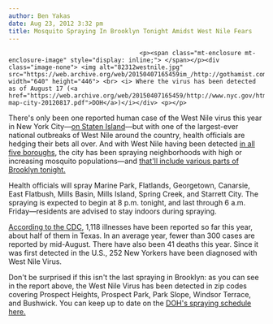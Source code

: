 ```yaml
---
author: Ben Yakas
date: Aug 23, 2012 3:32 pm
title: Mosquito Spraying In Brooklyn Tonight Amidst West Nile Fears
---
```


	
										<p><span class="mt-enclosure mt-enclosure-image" style="display: inline;"> </span></p><div class="image-none"> <img alt="82312westnile.jpg" src="https://web.archive.org/web/20150407165459im_/http://gothamist.com/attachments/byakas/82312westnile.jpg" width="640" height="446"> <br> <i> Where the virus has been detected as of August 17 (<a href="https://web.archive.org/web/20150407165459/http://www.nyc.gov/html/doh/downloads/pdf/wnv/2012/wnv-map-city-20120817.pdf">DOH</a>)</i></div> <p></p>

<p>There&apos;s only been one reported human case of the West Nile virus this year in New York City&#x2014;<a href="https://web.archive.org/web/20150407165459/http://gothamist.com/2012/07/26/first_2012_human_west_nile_infectio.php">on Staten Island</a>&#x2014;but with one of the largest-ever national outbreaks of West Nile around the country, health officials are hedging their bets all over. And with West Nile having been detected <a href="https://web.archive.org/web/20150407165459/http://gothamist.com/2012/08/10/west_nile_now_detected_in_all_five.php">in all five boroughs</a>, the city has been spraying neighborhoods with high or increasing mosquito populations&#x2014;and <a href="https://web.archive.org/web/20150407165459/http://www.nbcnewyork.com/news/local/West-Nile-Nassau-County-Outbreak-Virus-Mosquito-167164175.html">that&apos;ll include various parts of Brooklyn tonight.</a></p>

<p>Health officials will spray Marine Park, Flatlands, Georgetown, Canarsie, East Flatbush, Mills Basin, Mills Island, Spring Creek, and Starrett City. The spraying is expected to begin at 8 p.m. tonight, and last through 6 a.m. Friday&#x2014;residents are advised to stay indoors during spraying.</p>

<p><a href="https://web.archive.org/web/20150407165459/http://www.cdc.gov/ncidod/dvbid/westnile/USGS_frame.html">According to the CDC</a>, 1,118 illnesses have been reported so far this year, about half of them in Texas. In an average year, fewer than 300 cases are reported by mid-August. There have also been 41 deaths this year. Since it was first detected in the U.S., 252 New Yorkers have been diagnosed with West Nile Virus.</p>

<p>Don&apos;t be surprised if this isn&apos;t the last spraying in Brooklyn: as you can see in the report above, the West Nile Virus has been detected in zip codes covering Prospect Heights, Prospect Park, Park Slope, Windsor Terrace, and Bushwick. You can keep up to date on the <a href="https://web.archive.org/web/20150407165459/http://www.nyc.gov/html/doh/html/wnv/wnvspray.shtml">DOH&apos;s spraying schedule here.</a></p>					
										
									
				
